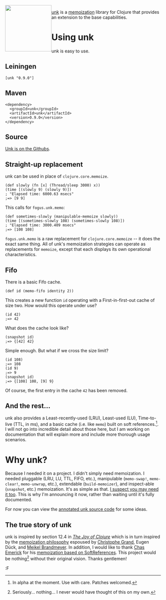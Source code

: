 <img alt="" src="http://images.fogus.me/blog/titan.jpg" title="Unk" style="float:left; display:inline;" class="alignleft" width="150" height="150" />

[unk](https://github.com/fogus/unk) is a [memoization](http://en.wikipedia.org/wiki/Memoization) library for Clojure that provides an extension to the base capabilities.

Using unk
=========

unk is easy to use.

## Leiningen

    [unk "0.9.0"]

## Maven

    <dependency>
      <groupId>unk</groupId>
      <artifactId>unk</artifactId>
      <version>0.9.0</version>
    </dependency>

## Source

[Unk is on the Githubs](https://github.com/fogus/unk).

## Straight-up replacement

unk can be used in place of `clojure.core.memoize`.

    (def slowly (fn [x] (Thread/sleep 3000) x)) 
    (time [(slowly 9) (slowly 9)])
    ; "Elapsed time: 6000.63 msecs" 
    ;=> [9 9]

This calls for `fogus.unk.memo`:

    (def sometimes-slowly (manipulable-memoize slowly)) 
    (time [(sometimes-slowly 108) (sometimes-slowly 108)]) 
    ; "Elapsed time: 3000.409 msecs" 
    ;=> [108 108]

`fogus.unk.memo` is a raw replacement for `clojure.core.memoize` -- it does the exact same thing.  All of unk's memoization strategies can operate as replacements for `memoize`, except that each displays its own operational characteristics.

## Fifo

There is a basic Fifo cache.

    (def id (memo-fifo identity 2))

This creates a new function `id` operating with a First-in-first-out cache of size two.  How would this operate under use?

    (id 42)
    ;=> 42

What does the cache look like?

    (snapshot id)
    ;=> {[42] 42}

Simple enough.  But what if we cross the size limit?

    (id 108)
    ;=> 108
    (id 9)
    ;=> 9
    (snapshot id)
    ;=> {[108] 108, [9] 9}

Of course, the first entry in the cache `42` has been removed.

## And the rest...

unk also provides a Least-recently-used (LRU), Least-used (LU), Time-to-live (TTL, in ms), and a basic cache (i.e. like `memo`) built on soft references.[^soft].  I will not go into incredible detail about those here, but I am working on documentation that will explain more and include more thorough usage scenarios.

# Why unk?

Because I needed it on a project.  I didn't simply need memoization.  I needed pluggable (LRU, LU, TTL, FIFO, etc.), manipulable (`memo-swap!`, `memo-clear!`, `memo-unwrap`, etc.), extendable (`build-memoizer`), and inspect-able (`snapshot`, etc.) memoization.  It's as simple as that.  [I suspect you may need it too](http://dev.clojure.org/jira/browse/CLJ-804).  This is why I'm announcing it now, rather than waiting until it's fully documented.

For now you can view the [annotated unk source code](http://www.fogus.me/fun/unk/) for some ideas.

## The true story of unk

unk is inspired by section 12.4 in *[The Joy of Clojure](http://joyofclojure.com)* which is in turn inspired by the [memoization philosophy](http://kotka.de/blog/2010/03/memoize_done_right.html) espoused by [Christophe Grand](http://clj-me.cgrand.net/), Eugen Dück, and [Meikel Brandmeyer](http://kotka.de/).  In addition, I would like to thank [Chas Emerick](http://cemerick.com/) for his [memoization based on SoftReferences](https://gist.github.com/747395).  This project would be nothing[^not] without their original vision.  Thanks gentlemen!

:F

[^soft]: In alpha at the moment.  Use with care.  Patches welcomed.

[^not]: Seriously... nothing... I never would have thought of this on my own.